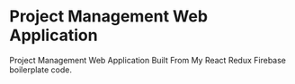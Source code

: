 # Project Management Web Application
Project Management Web Application Built From My React Redux Firebase boilerplate code.
